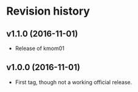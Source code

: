 Revision history
=======================================

v1.1.0 (2016-11-01)
---------------------------------------

* Release of kmom01

v1.0.0 (2016-11-01)
---------------------------------------

* First tag, though not a working official release.
